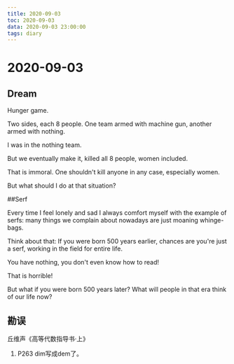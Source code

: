 ```yaml
---
title: 2020-09-03
toc: 2020-09-03
data: 2020-09-03 23:00:00
tags: diary
---
```



# 2020-09-03

## Dream

Hunger game.

Two sides, each 8 people. One team armed with machine gun, another armed with nothing.

I was in the nothing team.

But we eventually make it, killed all 8 people, women included.

That is immoral. One shouldn't kill anyone in any case, especially women.

But what should I do at that situation?



##Serf

Every time I feel lonely and sad I always comfort myself with the example of serfs: many things we complain about nowadays are just moaning whinge-bags. 

Think about that: If you were born 500 years earlier, chances are you're just a serf, working in the field for entire life.

You have nothing, you don't even know how to read!

That is horrible!

But what if you were born 500 years later? What will people in that era think of our life now?



## 勘误

丘维声《高等代数指导书·上》

1. P263 dim写成dem了。



